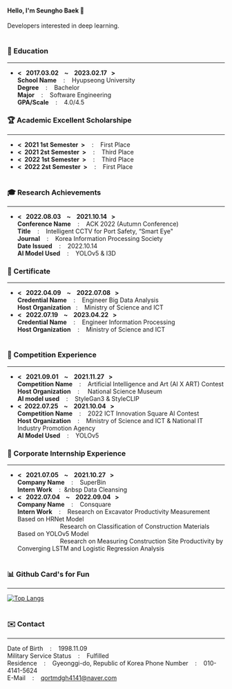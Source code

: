 #### Hello, I'm Seungho Baek 👋
Developers interested in deep learning.
<br/> 
<br/>  

### 🏫 Education
--------------------------
- **< &nbsp; 2017.03.02 &nbsp;&nbsp; ~ &nbsp;&nbsp; 2023.02.17 &nbsp; >** <br/> 
**School Name** &nbsp;&nbsp; : &nbsp;&nbsp; Hyupseong University <br/> 
**Degree** &nbsp;&nbsp; : &nbsp;&nbsp; Bachelor <br/>
**Major** &nbsp;&nbsp; : &nbsp;&nbsp; Software Engineering <br/>
**GPA/Scale** &nbsp;&nbsp; : &nbsp;&nbsp; 4.0/4.5 <br/>
### 🏆 Academic Excellent Scholarshipe <br/> 
--------------------------
- **<&nbsp; 2021 1st Semester &nbsp;>** &nbsp;&nbsp; : &nbsp;&nbsp; First Place <br/> 
- **<&nbsp; 2021 2st Semester &nbsp;>** &nbsp;&nbsp; : &nbsp;&nbsp; Third Place <br/> 
- **<&nbsp; 2022 1st Semester &nbsp;>** &nbsp;&nbsp; : &nbsp;&nbsp; Third Place <br/> 
- **<&nbsp; 2022 2st Semester &nbsp;>** &nbsp;&nbsp; : &nbsp;&nbsp; First Place <br/> <br/>

### 🎓 Research Achievements <br/> 
--------------------------
- **< &nbsp; 2022.08.03 &nbsp;&nbsp; ~ &nbsp;&nbsp; 2021.10.14 &nbsp; >** <br/> 
**Conference Name** &nbsp;&nbsp; : &nbsp;&nbsp; ACK 2022 (Autumn Conference) <br/> 
**Title** &nbsp;&nbsp; : &nbsp;&nbsp; Intelligent CCTV for Port Safety, “Smart Eye" <br/> 
**Journal** &nbsp;&nbsp; : &nbsp;&nbsp; Korea Information Processing Society <br/> 
**Date Issued** &nbsp;&nbsp; : &nbsp;&nbsp; 2022.10.14 <br/> 
**AI Model Used** &nbsp;&nbsp; : &nbsp;&nbsp; YOLOv5 & I3D <br/> 
### 🥈 Certificate <br/> 
--------------------------
- **< &nbsp; 2022.04.09 &nbsp;&nbsp; ~ &nbsp;&nbsp; 2022.07.08 &nbsp; >** <br/> 
**Credential Name** &nbsp;&nbsp; : &nbsp;&nbsp; Engineer Big Data Analysis <br/> 
**Host Organization**&nbsp;&nbsp; : &nbsp;&nbsp; Ministry of Science and ICT <br/>
- **< &nbsp; 2022.07.19 &nbsp;&nbsp; ~ &nbsp;&nbsp; 2023.04.22 &nbsp; >** <br/> 
**Credential Name** &nbsp;&nbsp; : &nbsp;&nbsp; Engineer Information Processing <br/> 
**Host Organization** &nbsp;&nbsp; : &nbsp;&nbsp; Ministry of Science and ICT <br/> <br/>

### 🏃 Competition Experience <br/> 
--------------------------
- **< &nbsp; 2021.09.01 &nbsp;&nbsp; ~ &nbsp;&nbsp; 2021.11.27 &nbsp; >** <br/> 
**Competition Name** &nbsp;&nbsp; : &nbsp;&nbsp; Artificial Intelligence and Art (AI X ART) Contest <br/> 
**Host Organization** &nbsp;&nbsp; : &nbsp;&nbsp;&nbsp; National Science Museum <br/> 
**AI model used** &nbsp;&nbsp; : &nbsp;&nbsp; StyleGan3 & StyleCLIP <br/>
- **< &nbsp;2022.07.25 &nbsp;&nbsp; ~ &nbsp;&nbsp; 2021.10.04 &nbsp; >** <br/> 
**Competition Name** &nbsp;&nbsp; : &nbsp;&nbsp; 2022 ICT Innovation Square AI Contest <br/> 
**Host Organization** &nbsp;&nbsp; : &nbsp;&nbsp; Ministry of Science and ICT &  National IT Industry Promotion Agency <br/> 
**AI Model Used** &nbsp;&nbsp; : &nbsp;&nbsp; YOLOv5 <br/>
### 🏢 Corporate Internship Experience <br/> 
--------------------------
- **< &nbsp; 2021.07.05 &nbsp;&nbsp; ~ &nbsp;&nbsp; 2021.10.27 &nbsp; >** <br/> 
**Company Name** &nbsp;&nbsp; : &nbsp;&nbsp; SuperBin <br/> 
**Intern Work** &nbsp;&nbsp; : &nbsp;&nbsp Data Cleansing <br/> 
- **< &nbsp; 2022.07.04 &nbsp;&nbsp; ~ &nbsp;&nbsp; 2022.09.04 &nbsp; >** <br/> 
**Company Name** &nbsp;&nbsp; : &nbsp;&nbsp; Consquare<br/> 
**Intern Work** &nbsp;&nbsp; : &nbsp;&nbsp; Research on Excavator Productivity Measurement Based on HRNet Model <br/> 
&nbsp;&nbsp;&nbsp;&nbsp;&nbsp;&nbsp;&nbsp;&nbsp;&nbsp;&nbsp;&nbsp;&nbsp;&nbsp;&nbsp;&nbsp;&nbsp;&nbsp;&nbsp;&nbsp;&nbsp;&nbsp;&nbsp;&nbsp;&nbsp;&nbsp;Research on Classification of Construction Materials Based on YOLOv5 Model <br/> 
&nbsp;&nbsp;&nbsp;&nbsp;&nbsp;&nbsp;&nbsp;&nbsp;&nbsp;&nbsp;&nbsp;&nbsp;&nbsp;&nbsp;&nbsp;&nbsp;&nbsp;&nbsp;&nbsp;&nbsp;&nbsp;&nbsp;&nbsp;&nbsp;&nbsp;Research on Measuring Construction Site Productivity by Converging LSTM and Logistic Regression Analysis <br/> <br/> 

### 📊 Github Card's for Fun <br/>
-------------------------
[![Top Langs](https://github-readme-stats.vercel.app/api/top-langs/?username=qortmdgh4141&langs_count=8)](https://github.com/anuraghazra/github-readme-stats)<br/><br/>
 
### ✉️ Contact<br/>
-------------------------
Date of Birth &nbsp;&nbsp; : &nbsp;&nbsp; 1998.11.09 <br/>
Military Service Status &nbsp;&nbsp; : &nbsp;&nbsp; Fulfilled <br/>
Residence &nbsp;&nbsp; : &nbsp;&nbsp; Gyeonggi-do, Republic of Korea
Phone Number &nbsp;&nbsp; : &nbsp;&nbsp; 010-4141-5624 <br/>
E-Mail &nbsp;&nbsp; : &nbsp;&nbsp; qortmdgh4141@naver.com <br/>
